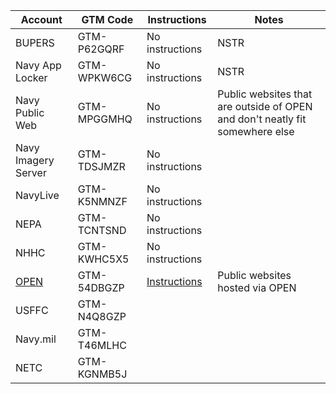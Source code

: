 |Account |GTM Code| Instructions |Notes |
|--------|-------|-------|-------|
|BUPERS  |GTM-P62GQRF|No instructions |NSTR |
|Navy App Locker |GTM-WPKW6CG|No instructions |NSTR |
|Navy Public Web |GTM-MPGGMHQ| No instructions |Public websites that are outside of OPEN and don't neatly fit somewhere else |
|Navy Imagery Server |GTM-TDSJMZR|No instructions |
|NavyLive	|GTM-K5NMNZF|No instructions |
|NEPA |GTM-TCNTSND|No instructions |
|NHHC	|GTM-KWHC5X5|No instructions |
|[OPEN](https://github.com/usnavy/DAP-Implementation/blob/master/OPEN-instruction.md)	|GTM-54DBGZP|[Instructions](https://github.com/usnavy/DAP-Implementation/blob/master/OPEN-instruction.md) |Public websites hosted via OPEN|
|USFFC	|GTM-N4Q8GZP|
|Navy.mil |GTM-T46MLHC|
|NETC | GTM-KGNMB5J|
